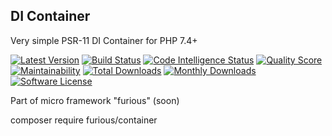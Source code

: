 ## DI Container

Very simple PSR-11 DI Container for PHP 7.4+

[![Latest Version](https://img.shields.io/github/release/Furious-PHP/di.svg?style=flat-square)](https://github.com/Furious-PHP/di/releases)
[![Build Status](https://scrutinizer-ci.com/g/Furious-PHP/di/badges/build.png?b=master)](https://scrutinizer-ci.com/g/Furious-PHP/di/build-status/master)
[![Code Intelligence Status](https://scrutinizer-ci.com/g/Furious-PHP/di/badges/code-intelligence.svg?b=master)](https://scrutinizer-ci.com/code-intelligence)
[![Quality Score](https://img.shields.io/scrutinizer/g/Furious-PHP/di.svg?style=flat-square)](https://scrutinizer-ci.com/g/Furious-PHP/di)
[![Maintainability](https://api.codeclimate.com/v1/badges/71ecfc66e6100d3ffa0d/maintainability)](https://codeclimate.com/github/Furious-PHP/di/maintainability)
[![Total Downloads](https://poser.pugx.org/furious/container/downloads)](https://packagist.org/packages/furious/container)
[![Monthly Downloads](https://poser.pugx.org/furious/container/d/monthly.png)](https://packagist.org/packages/furious/container)
[![Software License](https://img.shields.io/badge/license-MIT-brightgreen.svg?style=flat-square)](LICENSE)


Part of micro framework "furious" (soon)

composer require furious/container